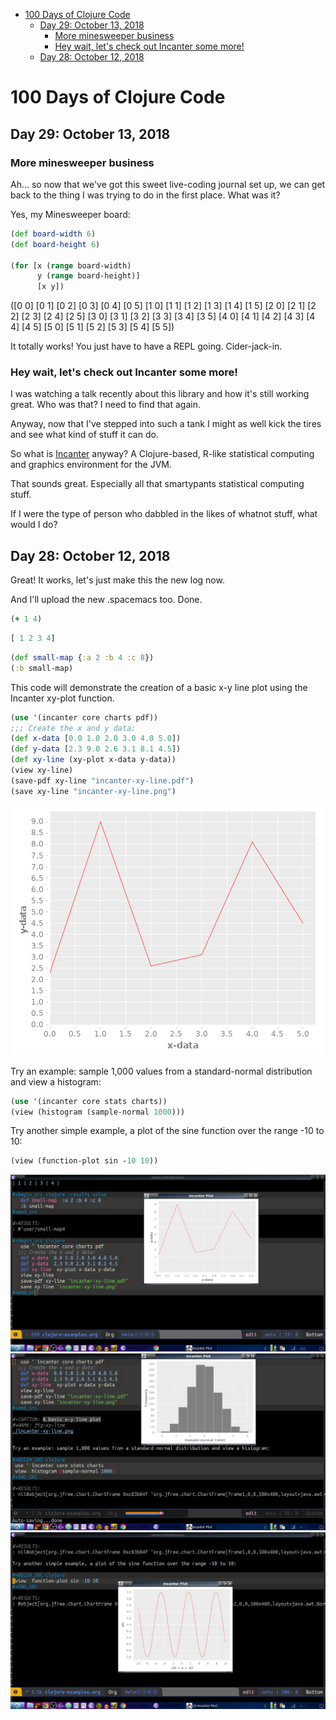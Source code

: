 - [100 Days of Clojure Code](#sec-1)
  - [Day 29: October 13, 2018](#sec-1-1)
    - [More minesweeper business](#sec-1-1-1)
    - [Hey wait, let's check out Incanter some more!](#sec-1-1-2)
  - [Day 28: October 12, 2018](#sec-1-2)

# 100 Days of Clojure Code<a id="sec-1"></a>

## Day 29: October 13, 2018<a id="sec-1-1"></a>

### More minesweeper business<a id="sec-1-1-1"></a>

Ah&#x2026; so now that we've got this sweet live-coding journal set up, we can get back to the thing I was trying to do in the first place. What was it?

Yes, my Minesweeper board:

```clojure
(def board-width 6)
(def board-height 6)

(for [x (range board-width)
      y (range board-height)]
      [x y])
```

([0 0] [0 1] [0 2] [0 3] [0 4] [0 5] [1 0] [1 1] [1 2] [1 3] [1 4] [1 5] [2 0] [2 1] [2 2] [2 3] [2 4] [2 5] [3 0] [3 1] [3 2] [3 3] [3 4] [3 5] [4 0] [4 1] [4 2] [4 3] [4 4] [4 5] [5 0] [5 1] [5 2] [5 3] [5 4] [5 5])

It totally works! You just have to have a REPL going. Cider-jack-in.

### Hey wait, let's check out Incanter some more!<a id="sec-1-1-2"></a>

I was watching a talk recently about this library and how it's still working great. Who was that? I need to find that again.

Anyway, now that I've stepped into such a tank I might as well kick the tires and see what kind of stuff it can do.

So what is [Incanter](https://github.com/incanter/incanter) anyway? A Clojure-based, R-like statistical computing and graphics environment for the JVM.

That sounds great. Especially all that smartypants statistical computing stuff.

If I were the type of person who dabbled in the likes of whatnot stuff, what would I do?

## Day 28: October 12, 2018<a id="sec-1-2"></a>

Great! It works, let's just make this the new log now.

And I'll upload the new .spacemacs too. Done.

```clojure
(+ 1 4)
```

```clojure
[ 1 2 3 4]
```

```clojure
(def small-map {:a 2 :b 4 :c 8})
(:b small-map)
```

This code will demonstrate the creation of a basic x-y line plot using the Incanter xy-plot function.

```clojure
(use '(incanter core charts pdf))
;;; Create the x and y data:
(def x-data [0.0 1.0 2.0 3.0 4.0 5.0])
(def y-data [2.3 9.0 2.6 3.1 8.1 4.5])
(def xy-line (xy-plot x-data y-data))
(view xy-line)
(save-pdf xy-line "incanter-xy-line.pdf")
(save xy-line "incanter-xy-line.png")
```

![img](./incanter-xy-line.png "A basic x-y line plot")

Try an example: sample 1,000 values from a standard-normal distribution and view a histogram:

```clojure
(use '(incanter core stats charts))
(view (histogram (sample-normal 1000)))
```

Try another simple example, a plot of the sine function over the range -10 to 10:

```clojure
(view (function-plot sin -10 10))
```
![Screenshot](/2018-10-12-193431_1366x768_scrot.png)
![Histogram](/2018-10-13-175035_1366x768_scrot.png)
![Sine Wave](/2018-10-13-175838_1366x768_scrot.png)
